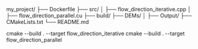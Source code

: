 my_project/
├── Dockerfile
├── src/
│   ├── flow_direction_iterative.cpp
│   ├── flow_direction_parallel.cu
├── build/
├── DEMs/
│   ├── Output/
├── CMakeLists.txt
└── README.md

cmake --build . --target flow_direction_iterative
cmake --build . --target flow_direction_parallel

